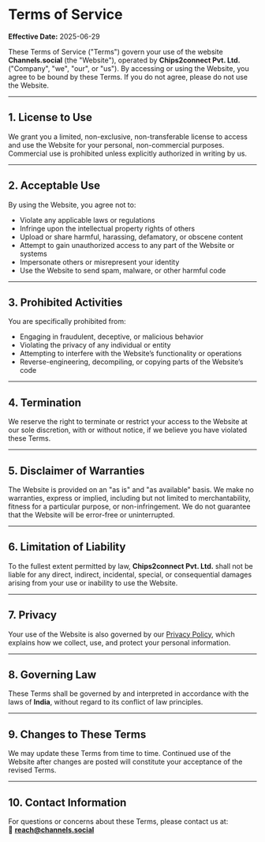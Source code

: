 # Terms of Service  
**Effective Date:** 2025-06-29

These Terms of Service ("Terms") govern your use of the website **Channels.social** (the "Website"), operated by **Chips2connect Pvt. Ltd.** ("Company", "we", "our", or "us"). By accessing or using the Website, you agree to be bound by these Terms. If you do not agree, please do not use the Website.

---

## 1. License to Use

We grant you a limited, non-exclusive, non-transferable license to access and use the Website for your personal, non-commercial purposes. Commercial use is prohibited unless explicitly authorized in writing by us.

---

## 2. Acceptable Use

By using the Website, you agree not to:

- Violate any applicable laws or regulations  
- Infringe upon the intellectual property rights of others  
- Upload or share harmful, harassing, defamatory, or obscene content  
- Attempt to gain unauthorized access to any part of the Website or systems  
- Impersonate others or misrepresent your identity  
- Use the Website to send spam, malware, or other harmful code

---

## 3. Prohibited Activities

You are specifically prohibited from:

- Engaging in fraudulent, deceptive, or malicious behavior  
- Violating the privacy of any individual or entity  
- Attempting to interfere with the Website’s functionality or operations  
- Reverse-engineering, decompiling, or copying parts of the Website’s code  

---

## 4. Termination

We reserve the right to terminate or restrict your access to the Website at our sole discretion, with or without notice, if we believe you have violated these Terms.

---

## 5. Disclaimer of Warranties

The Website is provided on an "as is" and "as available" basis. We make no warranties, express or implied, including but not limited to merchantability, fitness for a particular purpose, or non-infringement. We do not guarantee that the Website will be error-free or uninterrupted.

---

## 6. Limitation of Liability

To the fullest extent permitted by law, **Chips2connect Pvt. Ltd.** shall not be liable for any direct, indirect, incidental, special, or consequential damages arising from your use or inability to use the Website.

---

## 7. Privacy

Your use of the Website is also governed by our [Privacy Policy](https://channels.social/privacy), which explains how we collect, use, and protect your personal information.

---

## 8. Governing Law

These Terms shall be governed by and interpreted in accordance with the laws of **India**, without regard to its conflict of law principles.

---

## 9. Changes to These Terms

We may update these Terms from time to time. Continued use of the Website after changes are posted will constitute your acceptance of the revised Terms.

---

## 10. Contact Information

For questions or concerns about these Terms, please contact us at:  
📧 **reach@channels.social**
